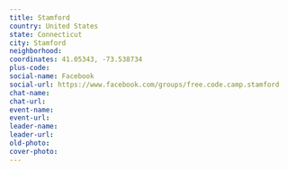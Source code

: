 ```yaml
---
title: Stamford
country: United States
state: Connecticut
city: Stamford
neighborhood: 
coordinates: 41.05343, -73.538734
plus-code:
social-name: Facebook
social-url: https://www.facebook.com/groups/free.code.camp.stamford
chat-name:
chat-url:
event-name:
event-url:
leader-name:
leader-url:
old-photo: 
cover-photo:
---
```

